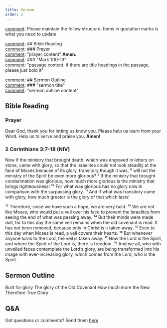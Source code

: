 ```yaml
---
title: Sermon 
order: 2
---
```


[comment]: Please maintain the follow structure. Items in quotation marks is what you need to update

[comment]: ## Bible Reading  
[comment]: ### Prayer  
[comment]: "prayer content"  **Amen.**  
[comment]:  ### "Mark 1:10-13"  
[comment]: "passage content. if there are title headings in the passage, please just bold it"  

[comment]: ## Sermon Outline  
[comment]: ### "sermon title"  
[comment]: "sermon outline content"  

[comment]: ------------------------------------------------------------------------------------
## Bible Reading
### Prayer
Dear God, thank you for letting us know you. Please help us learn from your Word. Help us to serve and praise you. **Amen!**

### 2 Corinthians 3:7-18 (NIV)

Now if the ministry that brought death, which was engraved in letters on stone, came with glory, so that the Israelites could not look steadily at the face of Moses because of its glory, transitory though it was, ⁸ will not the ministry of the Spirit be even more glorious? ⁹ If the ministry that brought condemnation was glorious, how much more glorious is the ministry that brings righteousness! ¹⁰ For what was glorious has no glory now in comparison with the surpassing glory. ¹¹ And if what was transitory came with glory, how much greater is the glory of that which lasts!

¹² Therefore, since we have such a hope, we are very bold. ¹³ We are not like Moses, who would put a veil over his face to prevent the Israelites from seeing the end of what was passing away. ¹⁴ But their minds were made dull, for to this day the same veil remains when the old covenant is read. It has not been removed, because only in Christ is it taken away. ¹⁵ Even to this day when Moses is read, a veil covers their hearts. ¹⁶ But whenever anyone turns to the Lord, the veil is taken away. ¹⁷ Now the Lord is the Spirit, and where the Spirit of the Lord is, there is freedom. ¹⁸ And we all, who with unveiled faces contemplate the Lord’s glory, are being transformed into his image with ever-increasing glory, which comes from the Lord, who is the Spirit.

## Sermon Outline
Built for glory
The glory of the Old Covenant
How much more the New
Therefore
True Glory

## Q&A
Got questions or comments? Send them [here](https://tinyurl.com/SGHACQuestionsAnswers)

